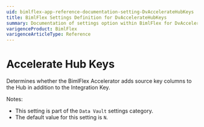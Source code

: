 ```yaml
---
uid: bimlflex-app-reference-documentation-setting-DvAccelerateHubKeys
title: BimlFlex Settings Definition for DvAccelerateHubKeys
summary: Documentation of settings option within BimlFlex for DvAccelerateHubKeys
varigenceProduct: BimlFlex
varigenceArticleType: Reference
---
```


# Accelerate Hub Keys

Determines whether the BimlFlex Accelerator adds source key columns to the Hub in addition to the Integration Key.

Notes:

* This setting is part of the `Data Vault` settings category.
* The default value for this setting is `N`.